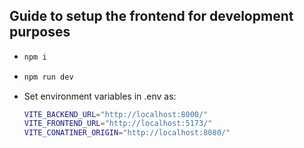 ## Guide to setup the frontend for development purposes

- ```bash
  npm i
  ```

- ```bash
  npm run dev
  ```

- Set environment variables in .env as:
  ```bash
  VITE_BACKEND_URL="http://localhost:8000/"
  VITE_FRONTEND_URL="http://localhost:5173/"
  VITE_CONATINER_ORIGIN="http://localhost:8080/"
  ```
